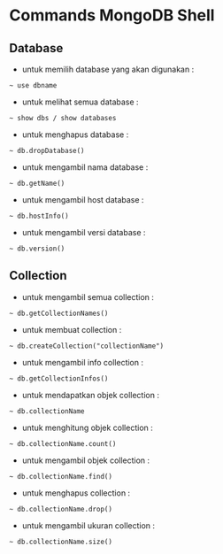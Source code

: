 # Commands MongoDB Shell

## Database
* untuk memilih database yang akan digunakan :
```
~ use dbname
```

* untuk melihat semua database :
```
~ show dbs / show databases
```

* untuk menghapus database :
```
~ db.dropDatabase()
```

* untuk mengambil nama database :
```
~ db.getName()
```

* untuk mengambil host database :
```
~ db.hostInfo()
```

* untuk mengambil versi database :
```
~ db.version()
```

## Collection
* untuk mengambil semua collection :
```
~ db.getCollectionNames()
```

* untuk membuat collection :
```
~ db.createCollection("collectionName")
```

* untuk mengambil info collection :
```
~ db.getCollectionInfos()
```

* untuk mendapatkan objek collection :
```
~ db.collectionName
```

* untuk menghitung objek collection :
```
~ db.collectionName.count()
```

* untuk mengambil objek collection :
```
~ db.collectionName.find()
```

* untuk menghapus collection :
```
~ db.collectionName.drop()
```

* untuk mengambil ukuran collection :
```
~ db.collectionName.size()
```